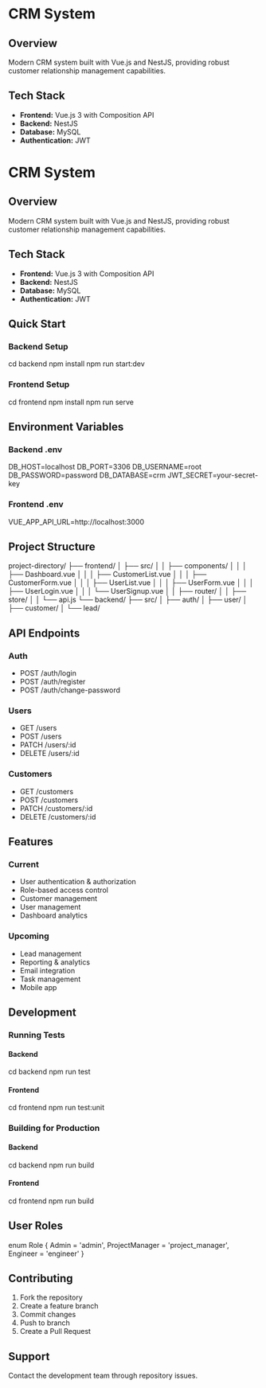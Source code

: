 # CRM System

## Overview
Modern CRM system built with Vue.js and NestJS, providing robust customer relationship management capabilities.

## Tech Stack
- **Frontend:** Vue.js 3 with Composition API
- **Backend:** NestJS 
- **Database:** MySQL
- **Authentication:** JWT

# CRM System

## Overview
Modern CRM system built with Vue.js and NestJS, providing robust customer relationship management capabilities.

## Tech Stack
- **Frontend:** Vue.js 3 with Composition API
- **Backend:** NestJS 
- **Database:** MySQL
- **Authentication:** JWT

## Quick Start

### Backend Setup

cd backend
npm install
npm run start:dev


### Frontend Setup

cd frontend
npm install
npm run serve


## Environment Variables

### Backend .env

DB_HOST=localhost
DB_PORT=3306
DB_USERNAME=root
DB_PASSWORD=password
DB_DATABASE=crm
JWT_SECRET=your-secret-key


### Frontend .env

VUE_APP_API_URL=http://localhost:3000


## Project Structure

project-directory/
├── frontend/
│   ├── src/
│   │   ├── components/
│   │   │   ├── Dashboard.vue
│   │   │   ├── CustomerList.vue 
│   │   │   ├── CustomerForm.vue
│   │   │   ├── UserList.vue
│   │   │   ├── UserForm.vue
│   │   │   ├── UserLogin.vue
│   │   │   └── UserSignup.vue
│   │   ├── router/
│   │   ├── store/
│   │   └── api.js
└── backend/
    ├── src/
    │   ├── auth/
    │   ├── user/
    │   ├── customer/
    │   └── lead/


## API Endpoints

### Auth
- POST /auth/login
- POST /auth/register
- POST /auth/change-password

### Users
- GET /users
- POST /users
- PATCH /users/:id
- DELETE /users/:id

### Customers
- GET /customers
- POST /customers
- PATCH /customers/:id
- DELETE /customers/:id

## Features

### Current
- User authentication & authorization
- Role-based access control
- Customer management
- User management
- Dashboard analytics

### Upcoming
- Lead management
- Reporting & analytics
- Email integration
- Task management
- Mobile app

## Development

### Running Tests

#### Backend

cd backend
npm run test


#### Frontend

cd frontend
npm run test:unit


### Building for Production

#### Backend

cd backend
npm run build


#### Frontend

cd frontend
npm run build


## User Roles

enum Role {
  Admin = 'admin',
  ProjectManager = 'project_manager', 
  Engineer = 'engineer'
}


## Contributing
1. Fork the repository
2. Create a feature branch
3. Commit changes
4. Push to branch
5. Create a Pull Request



## Support
Contact the development team through repository issues.